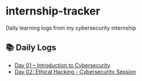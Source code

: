 # internship-tracker
Daily learning logs from my cybersecurity internship

## 📚 Daily Logs

- [Day 01 – Introduction to Cybersecurity](DAY-01/README.md)
- [Day 02: Ethical Hacking - Cybersecurity Session](DAY-02/README.md)
